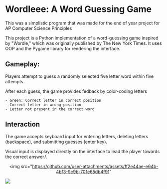 # Wordleee: A Word Guessing Game
This was a simplistic program that was made for the end of year project for AP Computer Science Principles

This project is a Python implementation of a word-guessing game inspired by "Wordle,"
which was originally published by The New York Times. It uses OOP and the Pygame library
for rendering the interface.

## Gameplay:

  Players attempt to guess a randomly selected five letter word within five attempts.
  
  After each guess, the game provides fedback by color-coding letters
  
    - Green: Correct letter in correct position
    - Correct letter in wrong position
    - Letter not present in the correct word

## Interaction

  The game accepts keyboard input for entering letters, deleting letters (backspace), and submitting guesses (enter key).
  
  Visual input is displayed directly on the interface to lead the player towards the correct answer.\

<kbd> <p align="center">
<img src="https://github.com/user-attachments/assets/ff2e44ae-e64b-4bf3-9c9b-701e65db4f91"
</p> </kbd>


<kbd>
  <img src="https://github.com/user-attachments/assets/ff2e44ae-e64b-4bf3-9c9b-701e65db4f91">
</kbd>
